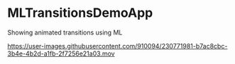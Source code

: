 # MLTransitionsDemoApp
Showing animated transitions using ML

https://user-images.githubusercontent.com/910094/230771981-b7ac8cbc-3b4e-4b2d-a1fb-2f7256e21a03.mov

